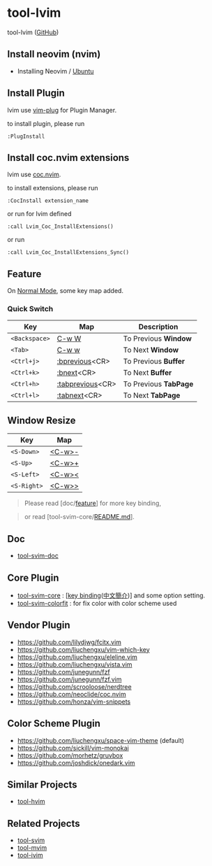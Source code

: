 # tool-lvim

tool-lvim ([GitHub](https://github.com/samwhelp/tool-lvim))


## Install neovim (nvim)

* Installing Neovim / [Ubuntu](https://github.com/neovim/neovim/wiki/Installing-Neovim#ubuntu)


## Install Plugin

lvim use [vim-plug](https://github.com/junegunn/vim-plug) for Plugin Manager.

to install plugin, please run


``` vim
:PlugInstall
```


## Install coc.nvim extensions

lvim use [coc.nvim](https://github.com/neoclide/coc.nvim).

to install extensions, please run

``` vim
:CocInstall extension_name
```

or run for lvim defined

``` vim
:call Lvim_Coc_InstallExtensions()
```

or run

``` vim
:call Lvim_Coc_InstallExtensions_Sync()
```


## Feature

On [Normal Mode](https://vimhelp.org/index.txt.html#normal-index), some key map added.

### Quick Switch

| Key | Map | Description |
| --- | --- | --- |
| `<Backspace>` | [C-w W](https://vimhelp.org/windows.txt.html#CTRL-W_W) | To Previous **Window** |
| `<Tab>` | [C-w w](https://vimhelp.org/windows.txt.html#CTRL-W_w) | To Next **Window** |
| `<Ctrl+j>` | [:bprevious](https://vimhelp.org/windows.txt.html#:bprevious)&lt;CR&gt; | To Previous **Buffer** |
| `<Ctrl+k>` | [:bnext](https://vimhelp.org/windows.txt.html#:bnext)&lt;CR&gt; | To Next **Buffer** |
| `<Ctrl+h>` | [:tabprevious](https://vimhelp.org/tabpage.txt.html#:tabprevious)&lt;CR&gt; | To Previous **TabPage** |
| `<Ctrl+l>` | [:tabnext](https://vimhelp.org/tabpage.txt.html#:tabnext)&lt;CR&gt; | To Next **TabPage** |


## Window Resize

| Key | Map |
| --- | --- |
| `<S-Down>` | [&lt;C-w&gt;-](https://vimhelp.org/windows.txt.html#CTRL-W_-) |
| `<S-Up>` | [&lt;C-w&gt;+](https://vimhelp.org/windows.txt.html#CTRL-W_+) |
| `<S-Left>` | [&lt;C-w&gt;<](https://vimhelp.org/windows.txt.html#CTRL-W_<) |
| `<S-Right>` | [&lt;C-w&gt;>](https://vimhelp.org/windows.txt.html#CTRL-W_>) |

> Please read [doc/[feature](https://samwhelp.github.io/tool-svim-doc/read/en_us/#/feature)] for more key binding,

> or read [tool-svim-core/[README.md](https://github.com/samwhelp/tool-svim-core)].


## Doc

* [tool-svim-doc](https://samwhelp.github.io/tool-svim-doc)


## Core Plugin

* [tool-svim-core](https://github.com/samwhelp/tool-svim-core) : [[key binding](https://samwhelp.github.io/tool-svim-doc/read/en_us/#/feature)([中文簡介](https://samwhelp.github.io/tool-svim-doc/read/zh_tw/#/feature))] and some option setting.
* [tool-svim-colorfit](https://github.com/samwhelp/tool-svim-colorfit) : for fix color with color scheme used


## Vendor Plugin

* https://github.com/lilydjwg/fcitx.vim
* https://github.com/liuchengxu/vim-which-key
* https://github.com/liuchengxu/eleline.vim
* https://github.com/liuchengxu/vista.vim
* https://github.com/junegunn/fzf
* https://github.com/junegunn/fzf.vim
* https://github.com/scrooloose/nerdtree
* https://github.com/neoclide/coc.nvim
* https://github.com/honza/vim-snippets


## Color Scheme Plugin

* https://github.com/liuchengxu/space-vim-theme (default)
* https://github.com/sickill/vim-monokai
* https://github.com/morhetz/gruvbox
* https://github.com/joshdick/onedark.vim


## Similar Projects

* [tool-hvim](https://github.com/samwhelp/tool-hvim)

## Related Projects

* [tool-svim](https://github.com/samwhelp/tool-svim)
* [tool-mvim](https://github.com/samwhelp/tool-mvim)
* [tool-ivim](https://github.com/samwhelp/tool-ivim)
